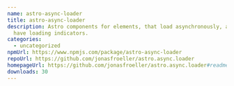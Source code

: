 ```yaml
---
name: astro-async-loader
title: astro-async-loader
description: Astro components for elements, that load asynchronously, and should
  have loading indicators.
categories:
  - uncategorized
npmUrl: https://www.npmjs.com/package/astro-async-loader
repoUrl: https://github.com/jonasfroeller/astro.async.loader
homepageUrl: https://github.com/jonasfroeller/astro.async.loader#readme
downloads: 30
---
```

